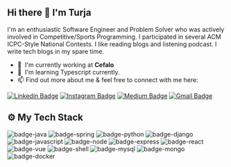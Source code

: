 ## Hi there 👋 I'm Turja
I'm an enthusiastic Software Engineer and Problem Solver who was actively involved in Competitive/Sports Programming. I participated in several ACM ICPC-Style National Contests. I like reading blogs and listening podcast. I write tech blogs in my spare time.

- :office: &nbsp;I'm currently working at **Cefalo**
- :seedling: &nbsp;I'm learning Typescript currently.
- 📫 Find out more about me & feel free to connect with me here:

[![Linkedin Badge](https://img.shields.io/badge/-simantaturja-blue?style=flat-square&logo=Linkedin&logoColor=white&link=https://www.linkedin.com/in/simantaturja/)](https://www.linkedin.com/in/simantaturja/)
[![Instagram Badge](https://img.shields.io/badge/-simantaturja-purple?style=flat-square&logo=instagram&logoColor=white&link=https://instagram.com/simantaturja/)](https://instagram.com/simantaturja)
[![Medium Badge](https://img.shields.io/badge/-@simantaturja-03a57a?style=flat-square&labelColor=000000&logo=Medium&link=https://medium.com/@simantaturja/)](https://medium.com/@simantaturja)
[![Gmail Badge](https://img.shields.io/badge/-simantaturja@gmail.com-c14438?style=flat-square&logo=Gmail&logoColor=white&link=mailto:simantaturja@gmail.com)](mailto:simantaturja@gmail.com)


## ⚙️ My Tech Stack

![badge-java](https://img.shields.io/badge/Java-ED8B00?style=for-the-badge&logo=java&logoColor=white&labelColor=21223e)
![badge-spring](https://img.shields.io/badge/Spring-6DB33F?style=for-the-badge&logo=spring&logoColor=white&labelColor=21223e)
![badge-python](https://img.shields.io/badge/Python-3776AB?style=for-the-badge&logo=python&logoColor=white&labelColor=21223e)
![badge-django](https://img.shields.io/badge/Django-092E20?style=for-the-badge&logo=django&logoColor=white&labelColor=21223e)
![badge-javascript](https://img.shields.io/badge/JavaScript-F7DF1E?style=for-the-badge&logo=javascript&logoColor=black&labelColor=21223e)
![badge-node](https://img.shields.io/badge/Node.js-43853D?style=for-the-badge&logo=node.js&logoColor=white&labelColor=21223e)
![badge-express](https://img.shields.io/badge/Express.js-404D59?style=for-the-badge)
![badge-react](https://img.shields.io/badge/React-20232A?style=for-the-badge&logo=react&logoColor=61DAFB&labelColor=21223e)
![badge-vue](https://img.shields.io/badge/Vue.js-35495E?style=for-the-badge&logo=vue.js&logoColor=4FC08D&labelColor=21223e)
![badge-shell](https://img.shields.io/badge/Shell_Script-121011?style=for-the-badge&logo=gnu-bash&logoColor=white&labelColor=21223e)
![badge-mysql](https://img.shields.io/badge/MySQL-00000F?style=for-the-badge&logo=mysql&logoColor=white&labelColor=21223e)
![badge-mongo](https://img.shields.io/badge/MongoDB-4EA94B?style=for-the-badge&logo=mongodb&logoColor=white&labelColor=21223e)
![badge-docker](https://img.shields.io/badge/tools-docker-f6c819?style=for-the-badge&logo=docker&logoColor=white&labelColor=21223e)


<!-- 
## &#x1f4c8; Stats
<p align="center" >


  <img height="200" src="https://github-readme-stats.vercel.app/api?username=simantaturja&bg_color=21223e&title_color=f6c819&text_color=fff&show_icons=true&icon_color=fff&count_private=true" />
</p>
 -->




